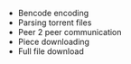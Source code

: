 
 - Bencode encoding 
 - Parsing torrent files
 - Peer 2 peer communication
 - Piece downloading
 - Full file download